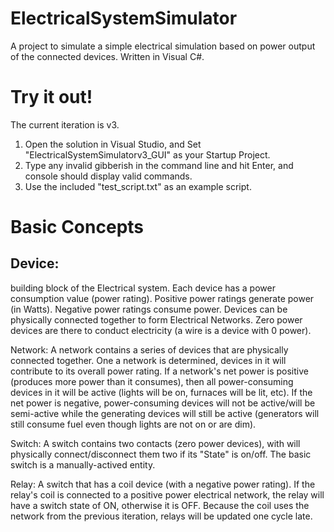 # ElectricalSystemSimulator
A project to simulate a simple electrical simulation based on power output of the connected devices.
Written in Visual C#.

# Try it out!
The current iteration is v3. 
1. Open the solution in Visual Studio, and Set "ElectricalSystemSimulatorv3_GUI" as your Startup Project.
2. Type any invalid gibberish in the command line and hit Enter, and console should display valid commands.
3. Use the included "test_script.txt" as an example script.

# Basic Concepts
<h2>Device:</h2> 
building block of the Electrical system. Each device has a power consumption value (power rating). Positive power ratings generate power (in Watts). Negative power ratings consume power. Devices can be physically connected together to form Electrical Networks. Zero power devices are there to conduct electricity (a wire is a device with 0 power).

Network: 
A network contains a series of devices that are physically connected together. One a network is determined, devices in it will contribute to its overall power rating. If a network's net power is positive (produces more power than it consumes), then all power-consuming devices in it will be active (lights will be on, furnaces will be lit, etc). If the net power is negative, power-consuming devices will not be active/will be semi-active while the generating devices will still be active (generators will still consume fuel even though lights are not on or are dim).

Switch:
A switch contains two contacts (zero power devices), with will physically connect/disconnect them two if its "State" is on/off. The basic switch is a manually-actived entity.

Relay:
A switch that has a coil device (with a negative power rating). If the relay's coil is connected to a positive power electrical network, the relay will have a switch state of ON, otherwise it is OFF. Because the coil uses the network from the previous iteration, relays will be updated one cycle late.
